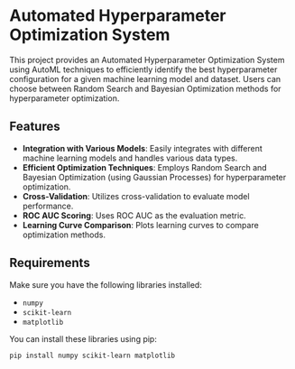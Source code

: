 # Automated Hyperparameter Optimization System

This project provides an Automated Hyperparameter Optimization System using AutoML techniques to efficiently identify the best hyperparameter configuration for a given machine learning model and dataset. Users can choose between Random Search and Bayesian Optimization methods for hyperparameter optimization.

## Features

- **Integration with Various Models**: Easily integrates with different machine learning models and handles various data types.
- **Efficient Optimization Techniques**: Employs Random Search and Bayesian Optimization (using Gaussian Processes) for hyperparameter optimization.
- **Cross-Validation**: Utilizes cross-validation to evaluate model performance.
- **ROC AUC Scoring**: Uses ROC AUC as the evaluation metric.
- **Learning Curve Comparison**: Plots learning curves to compare optimization methods.

## Requirements

Make sure you have the following libraries installed:

- `numpy`
- `scikit-learn`
- `matplotlib`

You can install these libraries using pip:

```bash
pip install numpy scikit-learn matplotlib


